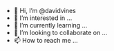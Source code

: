 - 👋 Hi, I’m @davidvines
- 👀 I’m interested in ...
- 🌱 I’m currently learning ...
- 💞️ I’m looking to collaborate on ...
- 📫 How to reach me ...

<!---
davidvines/davidvines is a ✨ special ✨ repository because its `README.md` (this file) appears on your GitHub profile.
You can click the Preview link to take a look at your changes.
--->
